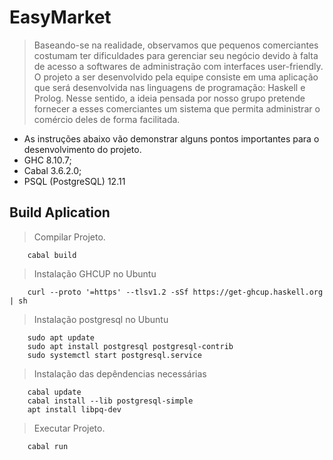 # EasyMarket

> Baseando-se na realidade, observamos que pequenos comerciantes costumam ter dificuldades para gerenciar seu negócio devido à falta de acesso a softwares de administração com interfaces user-friendly. O projeto a ser desenvolvido pela equipe consiste em uma aplicação que será desenvolvida nas linguagens de programação: Haskell e Prolog. Nesse sentido, a ideia pensada por nosso grupo pretende fornecer a esses comerciantes um sistema que permita administrar o comércio deles de forma facilitada.

- As instruções abaixo vão demonstrar alguns pontos importantes para o desenvolvimento do projeto.
- GHC 8.10.7;
- Cabal 3.6.2.0;
- PSQL (PostgreSQL) 12.11

## Build Aplication

> Compilar Projeto.

```
    cabal build
```
> Instalação  GHCUP no Ubuntu
```
    curl --proto '=https' --tlsv1.2 -sSf https://get-ghcup.haskell.org | sh
```
> Instalação postgresql no Ubuntu
```
    sudo apt update
    sudo apt install postgresql postgresql-contrib
    sudo systemctl start postgresql.service
```
> Instalação das depêndencias necessárias
```
    cabal update
    cabal install --lib postgresql-simple
    apt install libpq-dev
```

> Executar Projeto.

```
    cabal run
```